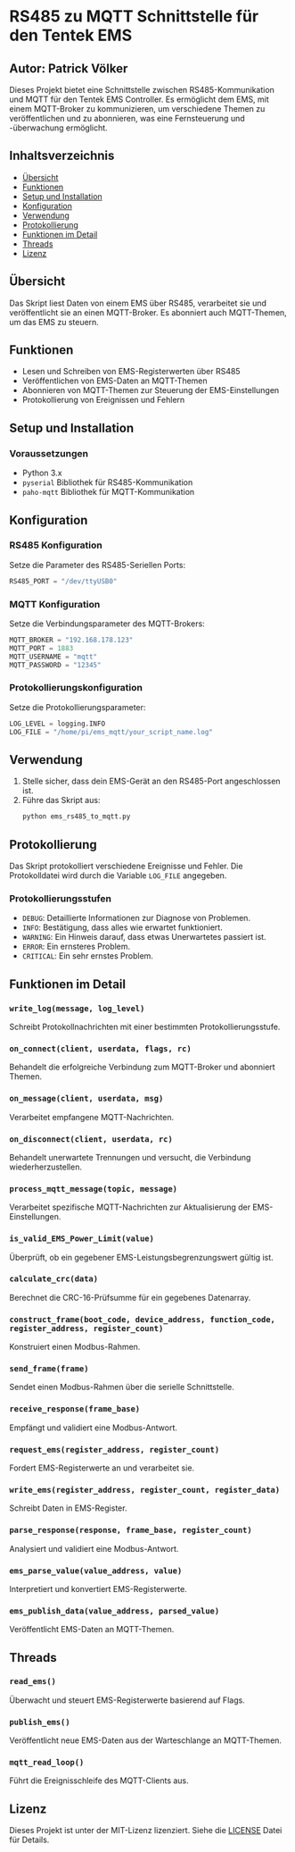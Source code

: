 
# RS485 zu MQTT Schnittstelle für den Tentek EMS
## Autor: Patrick Völker

Dieses Projekt bietet eine Schnittstelle zwischen RS485-Kommunikation und MQTT für den Tentek EMS Controller. Es ermöglicht dem EMS, mit einem MQTT-Broker zu kommunizieren, um verschiedene Themen zu veröffentlichen und zu abonnieren, was eine Fernsteuerung und -überwachung ermöglicht.

## Inhaltsverzeichnis
- [Übersicht](#übersicht)
- [Funktionen](#funktionen)
- [Setup und Installation](#setup-und-installation)
- [Konfiguration](#konfiguration)
- [Verwendung](#verwendung)
- [Protokollierung](#protokollierung)
- [Funktionen im Detail](#funktionen-im-detail)
- [Threads](#threads)
- [Lizenz](#lizenz)

## Übersicht
Das Skript liest Daten von einem EMS über RS485, verarbeitet sie und veröffentlicht sie an einen MQTT-Broker. Es abonniert auch MQTT-Themen, um das EMS zu steuern.

## Funktionen
- Lesen und Schreiben von EMS-Registerwerten über RS485
- Veröffentlichen von EMS-Daten an MQTT-Themen
- Abonnieren von MQTT-Themen zur Steuerung der EMS-Einstellungen
- Protokollierung von Ereignissen und Fehlern

## Setup und Installation
### Voraussetzungen
- Python 3.x
- `pyserial` Bibliothek für RS485-Kommunikation
- `paho-mqtt` Bibliothek für MQTT-Kommunikation

## Konfiguration
### RS485 Konfiguration
Setze die Parameter des RS485-Seriellen Ports:
```python
RS485_PORT = "/dev/ttyUSB0"
```

### MQTT Konfiguration
Setze die Verbindungsparameter des MQTT-Brokers:
```python
MQTT_BROKER = "192.168.178.123"
MQTT_PORT = 1883
MQTT_USERNAME = "mqtt"
MQTT_PASSWORD = "12345"
```

### Protokollierungskonfiguration
Setze die Protokollierungsparameter:
```python
LOG_LEVEL = logging.INFO
LOG_FILE = "/home/pi/ems_mqtt/your_script_name.log"
```

## Verwendung
1. Stelle sicher, dass dein EMS-Gerät an den RS485-Port angeschlossen ist.
2. Führe das Skript aus:
   ```bash
   python ems_rs485_to_mqtt.py
   ```

## Protokollierung
Das Skript protokolliert verschiedene Ereignisse und Fehler. Die Protokolldatei wird durch die Variable `LOG_FILE` angegeben.

### Protokollierungsstufen
- `DEBUG`: Detaillierte Informationen zur Diagnose von Problemen.
- `INFO`: Bestätigung, dass alles wie erwartet funktioniert.
- `WARNING`: Ein Hinweis darauf, dass etwas Unerwartetes passiert ist.
- `ERROR`: Ein ernsteres Problem.
- `CRITICAL`: Ein sehr ernstes Problem.

## Funktionen im Detail
### `write_log(message, log_level)`
Schreibt Protokollnachrichten mit einer bestimmten Protokollierungsstufe.

### `on_connect(client, userdata, flags, rc)`
Behandelt die erfolgreiche Verbindung zum MQTT-Broker und abonniert Themen.

### `on_message(client, userdata, msg)`
Verarbeitet empfangene MQTT-Nachrichten.

### `on_disconnect(client, userdata, rc)`
Behandelt unerwartete Trennungen und versucht, die Verbindung wiederherzustellen.

### `process_mqtt_message(topic, message)`
Verarbeitet spezifische MQTT-Nachrichten zur Aktualisierung der EMS-Einstellungen.

### `is_valid_EMS_Power_Limit(value)`
Überprüft, ob ein gegebener EMS-Leistungsbegrenzungswert gültig ist.

### `calculate_crc(data)`
Berechnet die CRC-16-Prüfsumme für ein gegebenes Datenarray.

### `construct_frame(boot_code, device_address, function_code, register_address, register_count)`
Konstruiert einen Modbus-Rahmen.

### `send_frame(frame)`
Sendet einen Modbus-Rahmen über die serielle Schnittstelle.

### `receive_response(frame_base)`
Empfängt und validiert eine Modbus-Antwort.

### `request_ems(register_address, register_count)`
Fordert EMS-Registerwerte an und verarbeitet sie.

### `write_ems(register_address, register_count, register_data)`
Schreibt Daten in EMS-Register.

### `parse_response(response, frame_base, register_count)`
Analysiert und validiert eine Modbus-Antwort.

### `ems_parse_value(value_address, value)`
Interpretiert und konvertiert EMS-Registerwerte.

### `ems_publish_data(value_address, parsed_value)`
Veröffentlicht EMS-Daten an MQTT-Themen.

## Threads
### `read_ems()`
Überwacht und steuert EMS-Registerwerte basierend auf Flags.

### `publish_ems()`
Veröffentlicht neue EMS-Daten aus der Warteschlange an MQTT-Themen.

### `mqtt_read_loop()`
Führt die Ereignisschleife des MQTT-Clients aus.

## Lizenz
Dieses Projekt ist unter der MIT-Lizenz lizenziert. Siehe die [LICENSE](LICENSE) Datei für Details.
